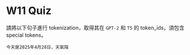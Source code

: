 # W11 Quiz
請將以下句子進行 tokenization，取得其在 `GPT-2` 和 `T5` 的 token_ids，須包含 special tokens。
```
今天是2025年4月28日，天氣陰
```